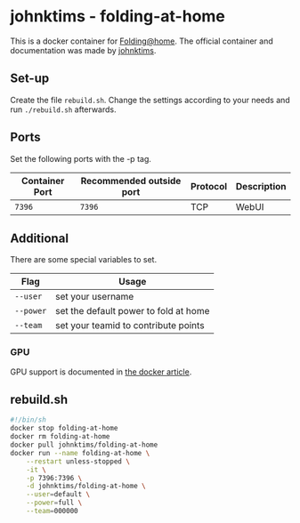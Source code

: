 # johnktims - folding-at-home

This is a docker container for [Folding@home](https://foldingathome.org/).
The official container and documentation was made by [johnktims](https://hub.docker.com/r/johnktims/folding-at-home).

## Set-up

Create the file `rebuild.sh`.
Change the settings according to your needs and run `./rebuild.sh` afterwards.

## Ports

Set the following ports with the -p tag.

| Container Port | Recommended outside port | Protocol | Description |
| -------------- | ------------------------ | -------- | ----------- |
| `7396`         | `7396`                   | TCP      | WebUI       |

## Additional

There are some special variables to set.

| Flag      | Usage                                 |
| --------- | ------------------------------------- |
| `--user`  | set your username                     |
| `--power` | set the default power to fold at home |
| `--team`  | set your teamid to contribute points  |

### GPU

GPU support is documented in [the docker article](../docker.md).

## rebuild.sh

```sh
#!/bin/sh
docker stop folding-at-home
docker rm folding-at-home
docker pull johnktims/folding-at-home
docker run --name folding-at-home \
    --restart unless-stopped \
    -it \
    -p 7396:7396 \
    -d johnktims/folding-at-home \
    --user=default \
    --power=full \
    --team=000000
```
